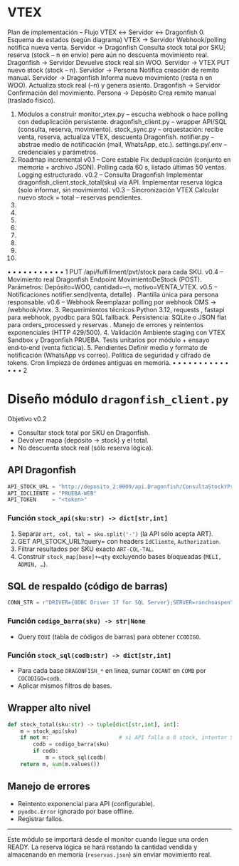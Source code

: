 # VTEX
Plan de implementación – Flujo VTEX ↔ Servidor
↔ Dragonfish
0. Esquema de estados (según diagrama)
VTEX → Servidor
Webhook/polling notifica nueva venta.
Servidor → Dragonfish
Consulta stock total por SKU; reserva (stock – n en envío) pero aún no descuenta movimiento
real.
Dragonfish → Servidor
Devuelve stock real sin WOO.
Servidor → VTEX
PUT nuevo stock (stock – n).
Servidor → Persona
Notifica creación de remito manual.
Servidor → Dragonfish
Informa nuevo movimiento (resta n en WOO).
Actualiza stock real (–n) y genera asiento.
Dragonfish → Servidor
Confirmación del movimiento.
Persona → Depósito
Crea remito manual (traslado físico).
1. Módulos a construir
monitor_vtex.py – escucha webhook o hace polling con deduplicación persistente.
dragonfish_client.py – wrapper API/SQL (consulta, reserva, movimiento).
stock_sync.py – orquestación: recibe venta, reserva, actualiza VTEX, descuenta Dragonfish.
notifier.py – abstrae medio de notificación (mail, WhatsApp, etc.).
settings.py/.env – credenciales y parámetros.
2. Roadmap incremental
v0.1 – Core estable
Fix deduplicación (conjunto en memoria + archivo JSON).
Polling cada 60 s, listado últimas 50 ventas.
Logging estructurado.
v0.2 – Consulta Dragonfish
Implementar dragonfish_client.stock_total(sku) vía API.
Implementar reserva lógica (solo informar, sin movimiento).
v0.3 – Sincronización VTEX
Calcular nuevo stock = total – reservas pendientes.
1.
2.
3.
4.
5.
6.
7.
8.
•
•
•
•
•
•
•
•
•
•
•
1
PUT /api/fulfillment/pvt/stock para cada SKU.
v0.4 – Movimiento real Dragonfish
Endpoint MovimientoDeStock (POST).
Parámetros: Depósito=WOO, cantidad=–n, motivo=VENTA_VTEX.
v0.5 – Notificaciones
notifier.send(venta, detalle) .
Plantilla única para persona responsable.
v0.6 – Webhook
Reemplazar polling por webhook OMS → /webhook/vtex.
3. Requerimientos técnicos
Python 3.12, requests , fastapi para webhook, pyodbc para SQL fallback.
Persistencia: SQLite o JSON flat para orders_processed y reservas .
Manejo de errores y reintentos exponenciales (HTTP 429/500).
4. Validación
Ambiente staging con VTEX Sandbox y Dragonfish PRUEBA.
Tests unitarios por módulo + ensayo end‑to‑end (venta ficticia).
5. Pendientes
Definir medio y formato de notificación (WhatsApp vs correo).
Política de seguridad y cifrado de tokens.
Cron limpieza de órdenes antiguas en memoria.
•
•
•
•
•
•
•
•
•
•
•
•
•
•
2



# Diseño módulo `dragonfish_client.py`

Objetivo v0.2

* Consultar stock total por SKU en Dragonfish.
* Devolver mapa {depósito → stock} y el total.
* No descuenta stock real (sólo reserva lógica).

## API Dragonfish

```python
API_STOCK_URL = "http://deposito_2:8009/api.Dragonfish/ConsultaStockYPreciosEntreLocales/"
API_IDCLIENTE = "PRUEBA-WEB"
API_TOKEN     = "<token>"
```

### Función `stock_api(sku:str) -> dict[str,int]`

1. Separar `art, col, tal = sku.split('-')`  (la API sólo acepta ART).
2. GET API\_STOCK\_URL?query=<ART> con headers `IdCliente`, `Authorization`.
3. Filtrar resultados por SKU exacto `ART-COL-TAL`.
4. Construir `stock_map[base]+=qty` excluyendo bases bloqueadas (`MELI, ADMIN, …`).

## SQL de respaldo (código de barras)

```python
CONN_STR = r"DRIVER={ODBC Driver 17 for SQL Server};SERVER=ranchoaspen\zoo2025;DATABASE=master;Trusted_Connection=yes;"
```

### Función `codigo_barra(sku) -> str|None`

* Query `EQUI` (tabla de códigos de barras) para obtener `CCODIGO`.

### Función `stock_sql(codb:str) -> dict[str,int]`

* Para cada base `DRAGONFISH_*` en línea, sumar `COCANT` en `COMB` por `COCODIGO=codb`.
* Aplicar mismos filtros de bases.

## Wrapper alto nivel

```python
def stock_total(sku:str) -> tuple[dict[str,int], int]:
    m = stock_api(sku)
    if not m:                      # si API falla o 0 stock, intentar SQL
        codb = codigo_barra(sku)
        if codb:
            m = stock_sql(codb)
    return m, sum(m.values())
```

## Manejo de errores

* Reintento exponencial para API (configurable).
* `pyodbc.Error` ignorado por base offline.
* Registrar fallos.

---

Este módulo se importará desde el monitor cuando llegue una orden READY.
La reserva lógica se hará restando la cantidad vendida y almacenando en memoria (`reservas.json`) sin enviar movimiento real.
